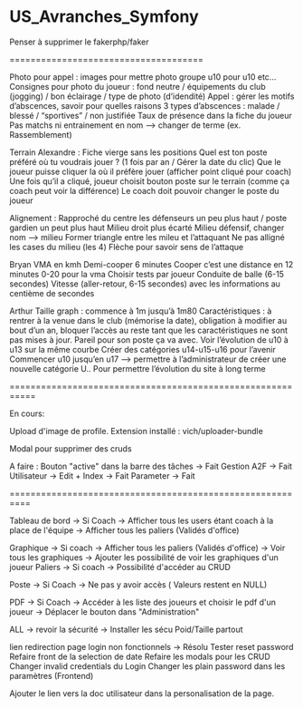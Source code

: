 # US_Avranches_Symfony
Penser à supprimer le fakerphp/faker


=====================================

Photo pour appel  : images pour mettre photo groupe u10 pour u10 etc...
Consignes pour photo du joueur : fond neutre / équipements du club (jogging) / bon éclairage / type de photo (d’idendité)
Appel : gérer les motifs d’abscences, savoir pour quelles raisons
3 types d’abscences : malade / blessé / “sportives” / non justifiée
Taux de présence dans la fiche du joueur
Pas matchs ni entrainement en nom —> changer de terme (ex. Rassemblement)

Terrain Alexandre :
Fiche vierge sans les positions
Quel est ton poste préféré où tu voudrais jouer ? (1 fois par an / Gérer la date du clic)
Que le joueur puisse cliquer la où il préfère jouer (afficher point cliqué pour coach)
Une fois qu’il a cliqué, joueur choisit bouton poste sur le terrain (comme ça coach peut voir la différence)
Le coach doit pouvoir changer le poste du joueur

Alignement :
Rapproché du centre les défenseurs un peu plus haut / poste gardien un peut plus haut
Milieu droit plus écarté
Milieu défensif, changer nom —> milieu
Former triangle entre les mileu et l’attaquant
Ne pas alligné les cases du milieu (les 4)
Flèche pour savoir sens de l’attaque

Bryan
VMA en kmh
Demi-cooper 6 minutes
Cooper c’est une distance en 12 minutes
0-20 pour la vma
Choisir tests par joueur
Conduite de balle (6-15 secondes)
Vitesse (aller-retour, 6-15 secondes) avec les informations au centième de secondes

Arthur
Taille graph : commence à 1m jusqu’à 1m80
Caractéristiques : à rentrer à la venue dans le club (mémorise la date), obligation à modifier au bout d’un an, bloquer l’accès au reste tant que les caractéristiques ne sont pas mises à jour.
Pareil pour son poste ça va avec.
Voir l’évolution de u10 à u13 sur la même courbe
Créer des catégories u14-u15-u16 pour l’avenir
Commencer u10 jusqu’en u17 —> permettre à l’administrateur de créer une nouvelle catégorie U.. Pour permettre l’évolution du site à long terme

===========================================================



En cours: 

Upload d'image de profile.
Extension installé : vich/uploader-bundle


Modal pour supprimer des cruds

A faire : 
 Bouton "active" dans la barre des tâches -> Fait
 Gestion A2F -> Fait
 Utilisateur -> Edit + Index -> Fait
 Parameter -> Fait

==========================================================

Tableau de bord 
    -> Si Coach 
        -> Afficher tous les users étant coach à la place de l'équipe
        -> Afficher tous les paliers (Validés d'office)

Graphique
    -> Si coach
        -> Afficher tous les paliers (Validés d'office)
        -> Voir tous les graphiques
        -> Ajouter les possibilité de voir les graphiques d'un joueur
Paliers
    -> Si coach
        -> Possibilité d'accéder au CRUD

Poste
    -> Si Coach
        -> Ne pas y avoir accès ( Valeurs restent en NULL)

PDF
    -> Si Coach
        -> Accéder à les liste des joueurs et choisir le pdf d'un joueur
        -> Déplacer le bouton dans "Administration"

ALL
    -> revoir la sécurité
    -> Installer les sécu Poid/Taille partout


lien redirection page login non fonctionnels -> Résolu
Tester reset password
Refaire front de la selection de date
Refaire les modals pour les CRUD
Changer invalid credentials du Login
Changer les plain password dans les paramètres (Frontend)

Ajouter le lien vers la doc utilisateur dans la personalisation de la page.